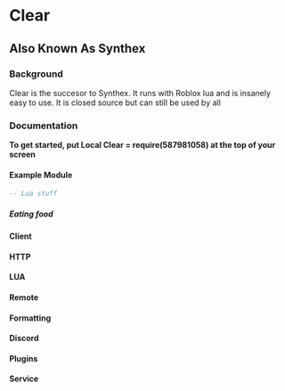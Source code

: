 # Clear
## Also Known As Synthex

### Background
Clear is the succesor to Synthex. It runs with Roblox lua and is insanely easy to use. It is closed source but can still be used by all

### Documentation 
**To get started, put Local Clear = require(587981058) at the top of your screen**

#### Example Module
```lua
-- Lua stuff
```



##### Eating food


#### Client


#### HTTP


#### LUA


#### Remote


#### Formatting


#### Discord


#### Plugins


#### Service


